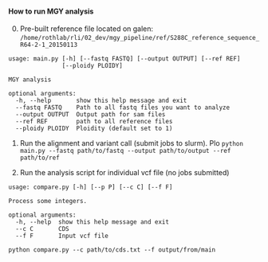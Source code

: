 #### How to run MGY analysis

0. Pre-built reference file located on galen: `/home/rothlab/rli/02_dev/mgy_pipeline/ref/S288C_reference_sequence_R64-2-1_20150113`

```
usage: main.py [-h] [--fastq FASTQ] [--output OUTPUT] [--ref REF]
               [--ploidy PLOIDY]

MGY analysis

optional arguments:
  -h, --help       show this help message and exit
  --fastq FASTQ    Path to all fastq files you want to analyze
  --output OUTPUT  Output path for sam files
  --ref REF        path to all reference files
  --ploidy PLOIDY  Ploidity (default set to 1)
```

1. Run the alignment and variant call (submit jobs to slurm). Plo
`python main.py --fastq path/to/fastq --output path/to/output --ref path/to/ref`

2. Run the analysis script for individual vcf file (no jobs submitted)
```
usage: compare.py [-h] [--p P] [--c C] [--f F]

Process some integers.

optional arguments:
  -h, --help  show this help message and exit
  --c C       CDS
  --f F       Input vcf file
```

`python compare.py --c path/to/cds.txt --f output/from/main`
